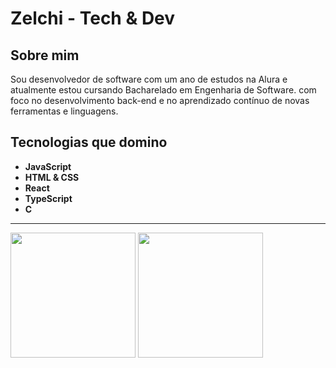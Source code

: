 # Zelchi - Tech & Dev

## Sobre mim

Sou desenvolvedor de software com um ano de estudos na Alura e atualmente estou cursando Bacharelado em Engenharia de Software. com foco no desenvolvimento back-end e no aprendizado contínuo de novas ferramentas e linguagens.

## Tecnologias que domino

- **JavaScript**
- **HTML & CSS**
- **React**
- **TypeScript**
- **C**

---

<picture>
  <source srcset="https://github-readme-stats.vercel.app/api?username=Zelchi&show_icons=true&theme=tokyonight"/>
  <img height=200 src="https://github-readme-stats.vercel.app/api?username=Zelchi&show_icons=true" />
</picture>
<a href="https://github.com/anuraghazra/convoychat">
<img height=200 align="start" src="https://github-readme-stats.vercel.app/api/top-langs?username=Zelchi&theme=tokyonight&layout=compact&langs_count=8&card_width=320" />
